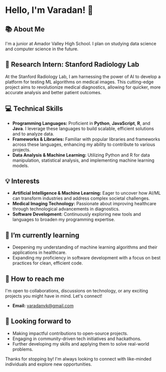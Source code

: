 # Hello, I'm Varadan! 👋

## 📚 About Me
I'm a junior at Amador Valley High School. I plan on studying data science and computer science in the future.

## 🏥 Research Intern: Stanford Radiology Lab
At the Stanford Radiology Lab, I am harnessing the power of AI to develop a platform for testing ML algorithms on medical images. This cutting-edge project aims to revolutionize medical diagnostics, allowing for quicker, more accurate analysis and better patient outcomes.

## 💻 Technical Skills
- **Programming Languages:** Proficient in **Python**, **JavaScript**, **R**, and **Java**. I leverage these languages to build scalable, efficient solutions and to analyze data.
- **Frameworks & Libraries:** Familiar with popular libraries and frameworks across these languages, enhancing my ability to contribute to various projects.
- **Data Analysis & Machine Learning:** Utilizing Python and R for data manipulation, statistical analysis, and implementing machine learning models.

## 💡 Interests
- **Artificial Intelligence & Machine Learning:** Eager to uncover how AI/ML can transform industries and address complex societal challenges.
- **Medical Imaging Technology:** Passionate about improving healthcare through technological advancements in diagnostics.
- **Software Development:** Continuously exploring new tools and languages to broaden my programming expertise.

## 🌱 I’m currently learning
- Deepening my understanding of machine learning algorithms and their applications in healthcare.
- Expanding my proficiency in software development with a focus on best practices for clean, efficient code.

## 🤝 How to reach me
I'm open to collaborations, discussions on technology, or any exciting projects you might have in mind. Let's connect!

- **Email:** varadanvk@gmail.com

## 🔭 Looking forward to
- Making impactful contributions to open-source projects.
- Engaging in community-driven tech initiatives and hackathons.
- Further developing my skills and applying them to solve real-world problems.

Thanks for stopping by! I'm always looking to connect with like-minded individuals and explore new opportunities.

